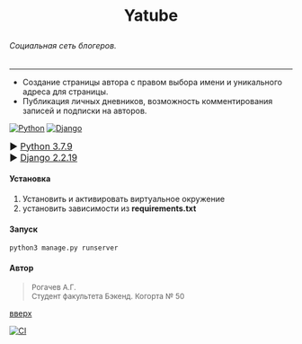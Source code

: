 ﻿<a id='start'></a>
# <p align = center>Yatube</p>
###### Социальная сеть блогеров.
___
*   Создание страницы автора с правом выбора имени и уникального адреса для страницы. 
* Публикация личных дневников, возможность комментирования записей и подписки на авторов.

[![Python](https://img.shields.io/badge/python-3670A0?style=for-the-badge&logo=python&logoColor=ffdd54)](https://www.python.org/downloads/release/python-379/)
[![Django](https://img.shields.io/badge/django-%23092E20.svg?style=for-the-badge&logo=djangologoColor=white)](https://docs.djangoproject.com/en/4.1/releases/2.2.19/)


<font size=3> ► [Python 3.7.9](https://www.python.org/downloads/release/python-379/)  
► [Django 2.2.19](https://docs.djangoproject.com/en/4.1/releases/2.2.19/)</font>


#### Установка
1. Установить и активировать виртуальное окружение
2. установить зависимости из __requirements.txt__

#### Запуск
```
python3 manage.py runserver
```

#### Автор

><font size=2>Рогачев А.Г.  
Студент факультета Бэкенд. Когорта № 50</font>

 
  
[вверх](#start)

[![CI](https://github.com/yandex-praktikum/hw05_final/actions/workflows/python-app.yml/badge.svg?branch=master)](https://github.com/yandex-praktikum/hw05_final/actions/workflows/python-app.yml)
